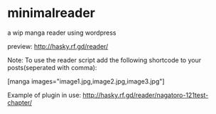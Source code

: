 # minimalreader
a wip manga reader using wordpress

preview: http://hasky.rf.gd/reader/


Note: To use the reader script add the following shortcode to your posts(seperated with comma):

[manga images="image1.jpg,image2.jpg,image3.jpg"]

Example of plugin in use: http://hasky.rf.gd/reader/nagatoro-121test-chapter/
